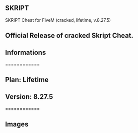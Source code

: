 ## SKRIPT

SKRIPT Cheat for FiveM (cracked, lifetime, v.8.27.5)

## Official Release of cracked Skript Cheat.

## Informations
============

## Plan: Lifetime
## Version: 8.27.5
============

## Images
